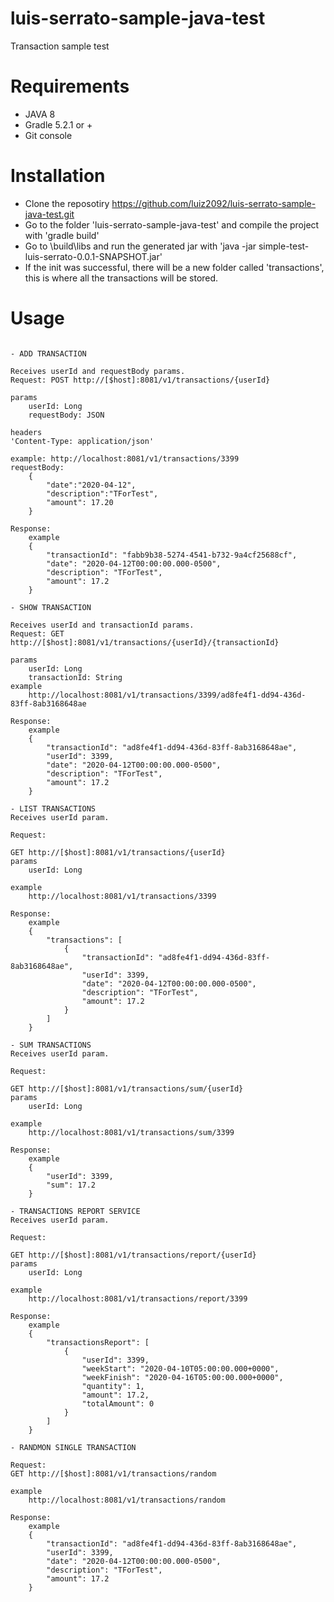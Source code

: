# luis-serrato-sample-java-test
Transaction sample test

# Requirements
- JAVA 8
- Gradle 5.2.1 or +
- Git console 

# Installation
- Clone the reposotiry https://github.com/luiz2092/luis-serrato-sample-java-test.git
- Go to the folder 'luis-serrato-sample-java-test' and compile the project with 'gradle build'
- Go to \build\libs and run the generated jar with 'java -jar simple-test-luis-serrato-0.0.1-SNAPSHOT.jar'
- If the init was successful, there will be a new folder called 'transactions', this is where all the transactions will be stored.

# Usage
```` Operations ´´´´

- ADD TRANSACTION

Receives userId and requestBody params.
Request: POST http://[$host]:8081/v1/transactions/{userId}

params
    userId: Long
	requestBody: JSON

headers
'Content-Type: application/json' 

example: http://localhost:8081/v1/transactions/3399
requestBody:
	{
		"date":"2020-04-12",
		"description":"TForTest",
		"amount": 17.20
	}

Response:
	example
	{
		"transactionId": "fabb9b38-5274-4541-b732-9a4cf25688cf",
		"date": "2020-04-12T00:00:00.000-0500",
		"description": "TForTest",
		"amount": 17.2
	}

- SHOW TRANSACTION

Receives userId and transactionId params.
Request: GET http://[$host]:8081/v1/transactions/{userId}/{transactionId}

params 
	userId: Long
	transactionId: String
example
	http://localhost:8081/v1/transactions/3399/ad8fe4f1-dd94-436d-83ff-8ab3168648ae

Response:
	example
	{
		"transactionId": "ad8fe4f1-dd94-436d-83ff-8ab3168648ae",
		"userId": 3399,
		"date": "2020-04-12T00:00:00.000-0500",
		"description": "TForTest",
		"amount": 17.2
	}
	
- LIST TRANSACTIONS
Receives userId param.

Request:

GET http://[$host]:8081/v1/transactions/{userId}
params 
	userId: Long

example	
	http://localhost:8081/v1/transactions/3399
	
Response:
	example
	{
		"transactions": [
			{
				"transactionId": "ad8fe4f1-dd94-436d-83ff-8ab3168648ae",
				"userId": 3399,
				"date": "2020-04-12T00:00:00.000-0500",
				"description": "TForTest",
				"amount": 17.2
			}
		]
	}

- SUM TRANSACTIONS
Receives userId param.

Request:

GET http://[$host]:8081/v1/transactions/sum/{userId}
params 
	userId: Long

example
	http://localhost:8081/v1/transactions/sum/3399

Response:
	example	
	{
		"userId": 3399,
		"sum": 17.2
	}

- TRANSACTIONS REPORT SERVICE
Receives userId param.

Request:

GET http://[$host]:8081/v1/transactions/report/{userId}
params 
	userId: Long

example
	http://localhost:8081/v1/transactions/report/3399
	
Response:
	example	
	{
		"transactionsReport": [
			{
				"userId": 3399,
				"weekStart": "2020-04-10T05:00:00.000+0000",
				"weekFinish": "2020-04-16T05:00:00.000+0000",
				"quantity": 1,
				"amount": 17.2,
				"totalAmount": 0
			}
		]
	}
	
- RANDMON SINGLE TRANSACTION

Request:
GET http://[$host]:8081/v1/transactions/random

example
	http://localhost:8081/v1/transactions/random
	
Response:
	example		
	{
		"transactionId": "ad8fe4f1-dd94-436d-83ff-8ab3168648ae",
		"userId": 3399,
		"date": "2020-04-12T00:00:00.000-0500",
		"description": "TForTest",
		"amount": 17.2
	}

